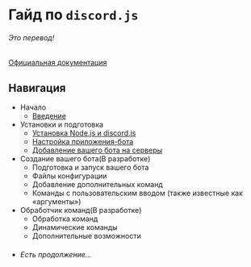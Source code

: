 # Гайд по `discord.js`
###### Это перевод!
[Официальная документация](https://discord.js.org/)

## Навигация
- Начало
    - [Введение](./introduction.html)
- Установки и подготовка
    - [Установка Node.js и discord.js](./preparations/installnodejsanddiscordjs.html)
    - [Настройка приложения-бота](./preparations/setting-up-a-bot-application.html)
    - [Добавление вашего бота на серверы](./preparations/adding-your-bot-to-servers.html)
- Создание вашего бота(В разработке)
    - Подготовка и запуск вашего бота
    - Файлы конфигурации
    - Добавление дополнительных команд
    - Команды с пользовательским вводом (также известные как «аргументы»)
- Обработчик команд(В разработке)
    - Обработка команд
    - Динамические команды
    - Дополнительные возможности
- ###### Есть продолжение...
